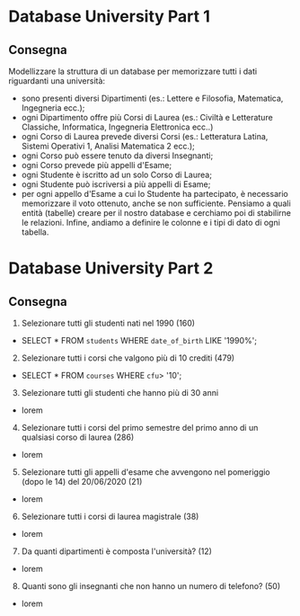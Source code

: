 # Database University Part 1

## Consegna

Modellizzare la struttura di un database per memorizzare tutti i dati riguardanti una università:

- sono presenti diversi Dipartimenti (es.: Lettere e Filosofia, Matematica, Ingegneria ecc.);
- ogni Dipartimento offre più Corsi di Laurea (es.: Civiltà e Letterature Classiche, Informatica, Ingegneria Elettronica ecc..)
- ogni Corso di Laurea prevede diversi Corsi (es.: Letteratura Latina, Sistemi Operativi 1, Analisi Matematica 2 ecc.);
- ogni Corso può essere tenuto da diversi Insegnanti;
- ogni Corso prevede più appelli d'Esame;
- ogni Studente è iscritto ad un solo Corso di Laurea;
- ogni Studente può iscriversi a più appelli di Esame;
- per ogni appello d'Esame a cui lo Studente ha partecipato, è necessario memorizzare il voto ottenuto, anche se non sufficiente.
  Pensiamo a quali entità (tabelle) creare per il nostro database e cerchiamo poi di stabilirne le relazioni. Infine, andiamo a definire le colonne e i tipi di dato di ogni tabella.

# Database University Part 2

## Consegna

1. Selezionare tutti gli studenti nati nel 1990 (160)

- SELECT \* FROM `students` WHERE `date_of_birth` LIKE '1990%';

2. Selezionare tutti i corsi che valgono più di 10 crediti (479)

- SELECT \* FROM `courses` WHERE `cfu`> '10';

3. Selezionare tutti gli studenti che hanno più di 30 anni

- lorem

4. Selezionare tutti i corsi del primo semestre del primo anno di un qualsiasi corso di
   laurea (286)

- lorem

5. Selezionare tutti gli appelli d'esame che avvengono nel pomeriggio (dopo le 14) del
   20/06/2020 (21)

- lorem

6. Selezionare tutti i corsi di laurea magistrale (38)

- lorem

7. Da quanti dipartimenti è composta l'università? (12)

- lorem

8. Quanti sono gli insegnanti che non hanno un numero di telefono? (50)

- lorem
